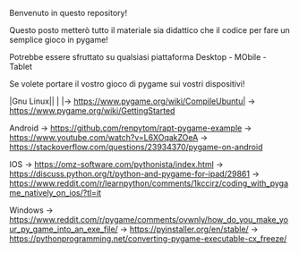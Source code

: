 Benvenuto in questo repository!

Questo posto metterò tutto il materiale sia didattico che il codice per fare un semplice gioco in pygame!

Potrebbe essere sfruttato su qualsiasi piattaforma Desktop - MObile - Tablet

Se volete portare il vostro gioco di pygame sui vostri dispositivi!

|Gnu Linux||
| |-> https://www.pygame.org/wiki/CompileUbuntu|
-> https://www.pygame.org/wiki/GettingStarted

Android 
-> https://github.com/renpytom/rapt-pygame-example
-> https://www.youtube.com/watch?v=L6XOqakZOeA
-> https://stackoverflow.com/questions/23934370/pygame-on-android

IOS 
-> https://omz-software.com/pythonista/index.html
-> https://discuss.python.org/t/python-and-pygame-for-ipad/29861
-> https://www.reddit.com/r/learnpython/comments/1kccirz/coding_with_pygame_natively_on_ios/?tl=it
    
Windows
-> https://www.reddit.com/r/pygame/comments/ovwnly/how_do_you_make_your_py_game_into_an_exe_file/
-> https://pyinstaller.org/en/stable/
-> https://pythonprogramming.net/converting-pygame-executable-cx_freeze/
